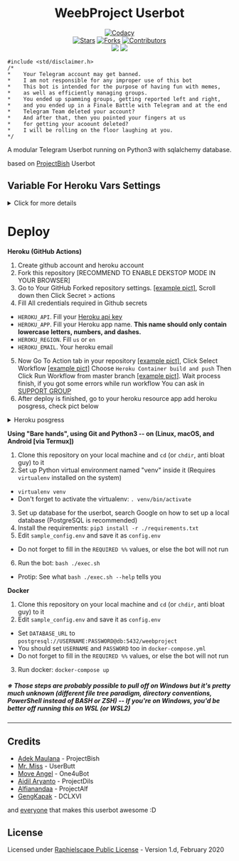<h1 align="center">WeebProject Userbot</h1>

<p align="center">
    <a href="https://app.codacy.com/gh/BianSepang/WeebProject/dashboard"> <img src="https://img.shields.io/codacy/grade/a723cb464d5a4d25be3152b5d71de82d?color=blue&logo=codacy&style=flat-square" alt="Codacy" /></a><br>
    <a href="https://github.com/BianSepang/WeebProject/stargazers"> <img src="https://img.shields.io/github/stars/BianSepang/WeebProject?logo=github&style=flat-square" alt="Stars" /></a>
    <a href="https://github.com/BianSepang/WeebProject/network/members"> <img src="https://img.shields.io/github/forks/BianSepang/WeebProject?logo=github&style=flat-square" alt="Forks" /></a>
    <a href="https://github.com/BianSepang/WeebProject/graphs/contributors"> <img src="https://img.shields.io/github/contributors/BianSepang/WeebProject?logo=github&color=blue&style=flat-square" alt="Contributors" /></a><br>
    <a href="https://python.org/downloads"> <img src="https://img.shields.io/static/v1?label=python&message=3.9&style=flat-square&color=blue&logo=python" /></a>
    <a href="https://pypi.org/project/Telethon/"> <img src="https://img.shields.io/pypi/v/telethon?label=telethon&logo=pypi&logoColor=white&style=flat-square" /></a>
</p>

```
#include <std/disclaimer.h>
/*
*    Your Telegram account may get banned.
*    I am not responsible for any improper use of this bot
*    This bot is intended for the purpose of having fun with memes,
*    as well as efficiently managing groups.
*    You ended up spamming groups, getting reported left and right,
*    and you ended up in a Finale Battle with Telegram and at the end
*    Telegram Team deleted your account?
*    And after that, then you pointed your fingers at us
*    for getting your acoount deleted?
*    I will be rolling on the floor laughing at you.
*/
```

A modular Telegram Userbot running on Python3 with sqlalchemy database.

based on [ProjectBish](https://github.com/adekmaulana/ProjectBish) Userbot
## Variable For Heroku Vars Settings
<details>
   <summary>Click for more details</summary>

**1. Required Variable name and value**
- `API_KEY` __# Get this value from [Telegram.org](https://my.telegram.org)__.
- `API_HASH` __# Get this value from [Telegram.org](https://my.telegram.org)__.
- `BOTLOG` __# Set to `False` to disable group logging. (Default `True`)__
- `BOTLOG_CHATID` __# Log chat id. Set it to `0` if BOTLOG = `False` and/or LOGSPAMMER = `False`__.
- `HEROKU_API_KEY` __# Get your Heroku API from [Heroku Account Settings](https://dashboard.heroku.com/account)__.
- `HEROKU_APP_NAME` __# Your Heroku app name which are deployed as userbot__.
- `LOGSPAMMER` __# Set this to `True` in case you want the error logs to be stored in the userbot log group. (requires a valid `BOTLOG_CHATID` to be set)__.
- `STRING_SESSION` __# Get this value by running [python3 string_session.py] in Termux or local system__.
- `TMP_DOWNLOAD_DIRECTORY` __# This variable for Download directory for many modules (GDrive, .download etc..)__.

**2. Non Mandatory Variable Name. [Recommended to fill this]**
- `ALIVE_NAME` __# Name to show in .alive message__.
- `ALIVE_LOGO` __# Show Image/Logo in .alive message. Use telegra.ph or any direct link image__.
- `ANTI_SPAMBOT` __# Kick spambots from groups after they join. (Requires admin permissions in group) fill this with `True` or `False`__
- `ANTI_SPAMBOT_SHOUT` __# Fill this value as false. if you're want Report spambots to @admins in groups after they join, just in case when you don't have admin powers to kick that shit by yourself__.
- `BIO_PREFIX` __# Prefix for Last.FM Module Bio__.
- `COUNTRY` __# Your Country to be used in the .time and .date commands__.
- `CLEAN_WELCOME` __# When a new person joins, the old welcome message is deleted, Set this to `True` or `False`__.
- `CONSOLE_LOGGER_VERBOSE` __# If you need verbosity on the console logging, set this `True` or `False`__.
- `DEEZER_ARL_TOKEN` __# Your DEEZER ARL TOKEN. If you don't know this, leave it blank__.
- `DEFAULT_BIO` __# Default you profile bio__.
- `G_DRIVE_DATA` __# Your client_secret.json__.
- `G_DRIVE_INDEX_URL` __# Your Cloudflare Google Drive Index URL__.
- `GENIUS_ACCESS_TOKEN` __# Client Access Token from [Genius](https://genius.com/api-clients) site__.
- `LASTFM_API` __# API Key for Last.FM module. Get one from [Last.FM](https://www.last.fm/api/account/create) site, Leave this blank if you won't use last.fm module__.
- `LASTFM_SECRET` __# SECRET Key for Last.FM module. Get one from [Last.FM](https://www.last.fm/api/account/create) site, Leave this blank if you won't use last.fm module__.
- `LASTFM_PASSWORD` __# Your last.fm password. Leave this blank if you won't use last.fm module__.
- `OPEN_WEATHER_MAP_APPID` __# Get your own API key from [Open Weather Map](https://openweathermap.org/api) site. Leave it blank if you won't use this__.
- `OCR_SPACE_API_KEY` __# OCR API Key for .ocr command. Get one from [OCR Space](https://ocr.space/ocrapi) site__.
- `PM_AUTO_BAN` __# PM shield if you won't any user spam your PM. Set this__ `True` __or__ `False`.
- `REM_BG_API_KEY` __# API Key for .rbg command. Get one from [remove.bg](https://www.remove.bg/api)__.
- `TZ_NUMBER` __# Fill `1` as a default value, Or in your country has multiple time zones. Just change the value to any time zones__.
- `TERM_ALIAS` __# Display user for .term command__.
- `UPSTREAM_REPO_URL` __# In case you're maintaining a fork repo, fill this with your fork repo url. if not, just leave this blank__.
- `USR_TOKEN_UPTOBOX` __# Uptobox API for uptobox direct link. Read [this](https://docs.uptobox.com/#how-to-find-my-api-token) (Required premium uptobox account)__.
- `WEATHER_DEFCITY` __# Set the default city for the userbot's weather module__.

</details>

# Deploy
**Heroku (GitHub Actions)**
1. Create github account and heroku account
2. Fork this repository [RECOMMEND TO ENABLE DEKSTOP MODE IN YOUR BROWSER]
3. Go to Your GitHub Forked repository settings. [[example pict]](https://telegra.ph/file/5f8e378f13f41ff7971de.jpg), Scroll down then Click Secret > actions
4. Fill All credentials required in Github secrets
- `HEROKU_API`. Fill your [Heroku api key](https://dashboard.heroku.com/account)
- `HEROKU_APP`. Fill your Heroku app name. **This name should only contain lowercase letters, numbers, and dashes.**
- `HEROKU_REGION`. Fill `us` or `en`
- `HEROKU_EMAIL`. Your heroku email
5. Now Go To Action tab in your repository [[example pict]](https://telegra.ph/file/28cecfc199fc34558ac91.jpg), Click Select Workflow [[example pict]](https://telegra.ph/file/5efd02314c3689bf149f3.jpg) Choose `Heroku Container build and push` Then Click Run Workflow from master branch [[example pict]](https://telegra.ph/file/b0afed12ff49f0ddf7c58.jpg). Wait process finish, if you got some errors while run workflow You can ask in [SUPPORT GROUP](https://t.me/+BYn1fSHCjHY5M2E1)
6. After deploy is finished, go to your heroku resource app add heroku posgress, check pict below

<details>
  <summary>Heroku posgress</summary>

![Posgress](https://telegra.ph/file/d6ca4af1af08ba628ab1c.jpg)

</details>

**Using "Bare hands", using Git and Python3 -- on (Linux, macOS, and Android [via Termux])**
1. Clone this repository on your local machine and `cd` (or `chdir`, anti bloat guy) to it
2. Set up Python virtual environment named "venv" inside it (Requires `virtualenv` installed on the system)
  - `virtualenv venv`
  - Don't forget to activate the virtualenv: `. venv/bin/activate`
3. Set up database for the userbot, search Google on how to set up a local database (PostgreSQL is recommended)
4. Install the requirements: `pip3 install -r ./requirements.txt`
5. Edit `sample_config.env` and save it as `config.env`
  - Do not forget to fill in the `REQUIRED %%` values, or else the bot will not run
6. Run the bot: `bash ./exec.sh`
  - Protip: See what `bash ./exec.sh --help` tells you

**Docker**
1. Clone this repository on your local machine and `cd` (or `chdir`, anti bloat guy) to it
2. Edit `sample_config.env` and save it as `config.env`
  - Set `DATABASE_URL` to `postgresql://USERNAME:PASSWORD@db:5432/weebproject`
  - You should set `USERNAME` and `PASSWORD` too in `docker-compose.yml`
  - Do not forget to fill in the `REQUIRED %%` values, or else the bot will not run
3. Run docker: `docker-compose up`

##### ※ Those steps are probably possible to pull off on Windows but it's pretty much unknown (different file tree paradigm, directory conventions, PowerShell instead of BASH or ZSH) -- If you're on Windows, you'd be better off running this on WSL (or WSL2)
---
## Credits
* [Adek Maulana](https://github.com/adekmaulana) - ProjectBish
* [Mr. Miss](https://github.com/keselekpermen69) - UserButt
* [Move Angel](https://github.com/MoveAngel) - One4uBot
* [Aidil Aryanto](https://github.com/aidilaryanto) - ProjectDils
* [Alfianandaa](https://github.com/alfianandaa) - ProjectAlf
* [GengKapak](https://github.com/GengKapak) - DCLXVI

and [everyone](https://github.com/BianSepang/WeebProject/graphs/contributors) that makes this userbot awesome :D

## License
Licensed under [Raphielscape Public License](https://github.com/BianSepang/WeebProject/blob/master/LICENSE) - Version 1.d, February 2020
